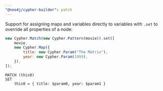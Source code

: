 ```yaml
---
"@neo4j/cypher-builder": patch
---
```


Support for assigning maps and variables directly to variables with `.set` to override all properties of a node:

```js
new Cypher.Match(new Cypher.Pattern(movie)).set([
    movie,
    new Cypher.Map({
        title: new Cypher.Param("The Matrix"),
        year: new Cypher.Param(1999),
    }),
]);
```

```cypher
MATCH (this0)
SET
    this0 = { title: $param0, year: $param1 }
```
